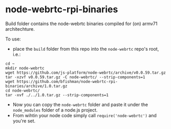# node-webrtc-rpi-binaries

Build folder contains the node-webrtc binaries compiled for (on) armv71 architechture. 

To use:
- place the `build` folder from this repo into the `node-webrtc` repo's root, i.e.:

```
cd ~
mkdir node-webrtc
wget https://github.com/js-platform/node-webrtc/archive/v0.0.59.tar.gz
tar -xzvf v0.0.59.tar.gz -C node-webrtc/ --strip-components=1
wget https://github.com/bfishman/node-webrtc-rpi-binaries/archive/1.0.tar.gz
cd node-webrtc/
tar -xvf ./../1.0.tar.gz --strip-components=1
```
- Now you can copy the `node-webrtc` folder and paste it under the `node_modules` folder of a node.js project.
- From wihtin your node code simply call `require('node-webrtc')` and you're set.
